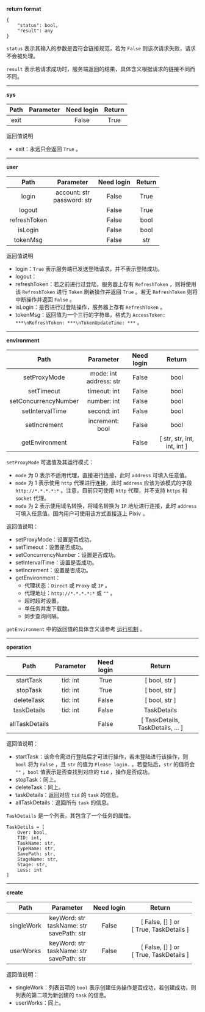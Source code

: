 **return format**

```
{
    "status": bool,
    "result": any
}
```

`status` 表示其输入的参数是否符合链接规范，若为 `False` 则该次请求失败，请求不会被处理。

`result` 表示若请求成功时，服务端返回的结果，具体含义根据请求的链接不同而不同。

***

**sys**

| Path | Parameter | Need login | Return |
| :--: | :-------: | :--------: | :----: |
| exit |           |   False    |  True  |

返回值说明

- exit：永远只会返回 `True` 。

***

**user**

|     Path     |            Parameter            | Need login | Return |
| :----------: | :-----------------------------: | :--------: | :----: |
|    login     | account: str<br />password: str |   False    |  True  |
|    logout    |                                 |   False    |  True  |
| refreshToken |                                 |   False    |  bool  |
|   isLogin    |                                 |   False    |  bool  |
|   tokenMsg   |                                 |   False    |  str   |

返回值说明

- login：`True` 表示服务端已发送登陆请求，并不表示登陆成功。
- logout：
- refreshToken：若之前进行过登陆，服务器上存有 `RefreshToken` ，则将使用该 `RefreshToken` 进行 `Token` 刷新操作并返回 `True` 。若无 `RefreshToken` 则将中断操作并返回 `False` 。
- isLogin：是否进行过登陆操作，服务器上存有 `RefreshToken` 。
- tokenMsg：返回值为一个三行的字符串，格式为 `AccessToken: ***\nRefreshToken: ***\nTokenUpdateTime: ***` 。

***

**environment**

|         Path         |          Parameter          | Need login |           Return            |
| :------------------: | :-------------------------: | :--------: | :-------------------------: |
|     setProxyMode     | mode: int<br />address: str |   False    |            bool             |
|      setTimeout      |        timeout: int         |   False    |            bool             |
| setConcurrencyNumber |         number: int         |   False    |            bool             |
|   setIntervalTime    |         second: int         |   False    |            bool             |
|     setIncrement     |       increment: bool       |   False    |            bool             |
|    getEnvironment    |                             |   False    | [ str, str, int, int, int ] |

`setProxyMode` 可选值及其运行模式：

- `mode` 为 0 表示不适用代理，直接进行连接，此时 `address` 可填入任意值。
- `mode` 为 1 表示使用 `http` 代理进行连接，此时 `address` 应该为该模式的字段 `http://*.*.*.*:*` 。注意，目前只可使用 `http` 代理，并不支持 `https` 和 `socket` 代理。
- `mode` 为 2 表示使用域名转换，将域名转换为 `IP` 地址进行连接，此时 `address` 可填入任意值。国内用户可使用该方式直接连上 Pixiv 。

返回值说明：

- setProxyMode：设置是否成功。
- setTimeout：设置是否成功。
- setConcurrencyNumber：设置是否成功。
- setIntervalTime：设置是否成功。
- setIncrement：设置是否成功。
- getEnvironment：
  - 代理状态：`Direct` 或 `Proxy` 或 `IP` 。
  - 代理地址：`http://*.*.*.*:*` 或 `""` 。
  - 超时超时设置。
  - 单任务并发下载数。
  - 同步查询间隔。

`getEnvironment` 中的返回值的具体含义请参考 [运行机制](#) 。

***

**operation**

|      Path      | Parameter | Need login |              Return               |
| :------------: | :-------: | :--------: | :-------------------------------: |
|   startTask    | tid: int  |    True    |           [ bool, str ]           |
|    stopTask    | tid: int  |    True    |           [ bool, str ]           |
|   deleteTask   | tid: int  |   False    |           [ bool, str ]           |
|  taskDetails   | tid: int  |   False    |            TaskDetails            |
| allTaskDetails |           |   False    | [ TaskDetails, TaskDetails, ... ] |

返回值说明：

- startTask：该命令需进行登陆后才可进行操作，若未登陆进行该操作，则 `bool` 将为 `False` ，且 `str` 的值为 `Please login.` 。若登陆后，`str` 的值将会 `""` ，`bool` 值表示是否查找到对应的 `tid` ，操作是否成功。
- stopTask：同上。
- deleteTask：同上。
- taskDetails：返回对应 `tid` 的 `task` 的信息。
- allTaskDetails：返回所有 `task` 的信息。

`TaskDetails` 是一个列表，其包含了一个任务的属性。

```
TaskDetils = [
    Over: bool,
    TID: int,
    TaskName: str,
    TypeName: str,
    SavePath: str,
    StageName: str,
    Stage: str,
    Less: int
]
```

***

**create**

|    Path    |                     Parameter                      | Need login |                    Return                    |
| :--------: | :------------------------------------------------: | :--------: | :------------------------------------------: |
| singleWork | keyWord: str<br />taskName: str<br />savePath: str |   False    | [ False, [] ] or <br />[ True, TaskDetails ] |
| userWorks  | keyWord: str<br />taskName: str<br />savePath: str |   False    | [ False, [] ] or <br />[ True, TaskDetails ] |

返回值说明：

- singleWork：列表首项的 `bool` 表示创建任务操作是否成功，若创建成功，则列表的第二项为新创建的 `task` 的信息。
- userWorks：同上。